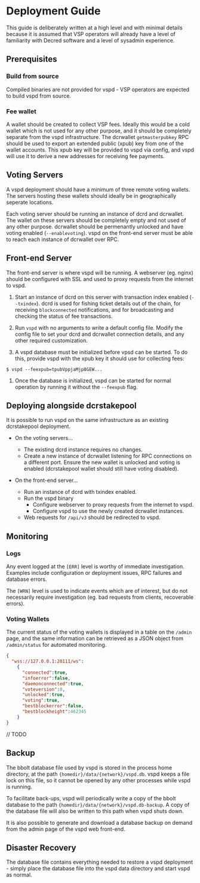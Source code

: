 # Deployment Guide

This guide is deliberately written at a high level and with minimal details
because it is assumed that VSP operators will already have a level of
familiarity with Decred software and a level of sysadmin experience.

## Prerequisites

### Build from source

Compiled binaries are not provided for vspd - VSP operators are expected to
build vspd from source.

### Fee wallet

A wallet should be created to collect VSP fees. Ideally this would be a cold
wallet which is not used for any other purpose, and it should be completely
separate from the vspd infrastructure. The dcrwallet `getmasterpubkey` RPC
should be used to export an extended public (xpub) key from one of the wallet
accounts. This xpub key will be provided to vspd via config, and vspd will use
it to derive a new addresses for receiving fee payments.

## Voting Servers

A vspd deployment should have a minimum of three remote voting wallets. The
servers hosting these wallets should ideally be in geographically seperate
locations.

Each voting server should be running an instance of dcrd and dcrwallet. The
wallet on these servers should be completely empty and not used of any other
purpose. dcrwallet should be permenantly unlocked and have voting enabled
(`--enablevoting`). vspd on the front-end server must be able to reach each
instance of dcrwallet over RPC.

## Front-end Server

The front-end server is where vspd will be running. A webserver (eg. nginx)
should be configured with SSL and used to proxy requests from the internet to
vspd.

1. Start an instance of dcrd on this server with transaction index enabled
   (`--txindex`). dcrd is used for fishing ticket details out of the chain, for
   receiving `blockconnected` notifications, and for broadcasting and checking
   the status of fee transactions.

1. Run `vspd` with no arguments to write a default config file. Modify the
   config file to set your dcrd and dcrwallet connection details, and any other
   required customization.

1. A vspd database must be initialized before vpsd can be started. To do this,
   provide vspd with the xpub key it should use for collecting fees:

  ```no-highlight
  $ vspd --feexpub=tpubVppjaMjp8GEW...
  ```

1. Once the database is initialized, vspd can be started for normal operation by
   running it without the `--feexpub` flag.

## Deploying alongside dcrstakepool

It is possible to run vspd on the same infrastructure as an existing
dcrstakepool deployment.

- On the voting servers...
  - The existing dcrd instance requires no changes.
  - Create a new instance of dcrwallet listening for RPC connections on a
    different port. Ensure the new wallet is unlocked and voting is enabled
    (dcrstakepool wallet should still have voting disabled).

- On the front-end server...
  - Run an instance of dcrd with txindex enabled.
  - Run the vspd binary
    - Configure webserver to proxy requests from the internet to vspd.
    - Configure vspd to use the newly created dcrwallet instances.
  - Web requests for `/api/v3` should be redirected to vspd.

## Monitoring

### Logs

Any event logged at the `[ERR]` level is worthy of immediate investigation.
Examples include configuration or deployment issues, RPC failures and database
errors.

The `[WRN]` level is used to indicate events which are of interest, but do not
necessarily require investigation (eg. bad requests from clients, recoverable
errors).

### Voting Wallets

The current status of the voting wallets is displayed in a table on the `/admin`
page, and the same information can be retrieved as a JSON object from
`/admin/status` for automated monitoring.

```json
{
  "wss://127.0.0.1:20111/ws":
    {
      "connected":true,
      "infoerror":false,
      "daemonconnected":true,
      "voteversion":8,
      "unlocked":true,
      "voting":true,
      "bestblockerror":false,
      "bestblockheight":462345
    }
}
```

// TODO

## Backup

The bbolt database file used by vspd is stored in the process home directory, at
the path `{homedir}/data/{network}/vspd.db`. vspd keeps a file lock on this
file, so it cannot be opened by any other processes while vspd is running.

To facilitate back-ups, vspd will periodically write a copy of the bbolt
database to the path `{homedir}/data/{network}/vspd.db-backup`. A copy of the
database file will also be written to this path when vspd shuts down.

It is also possible to generate and download a database backup on demand from
the admin page of the vspd web front-end.

## Disaster Recovery

The database file contains everything needed to restore a vspd deployment -
simply place the database file into the vspd data directory and start vspd as
normal.
